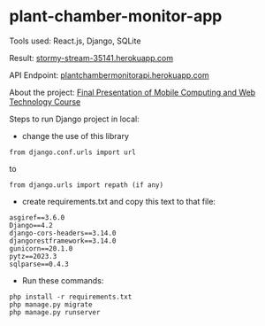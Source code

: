 # plant-chamber-monitor-app

Tools used: React.js, Django, SQLite

Result: [stormy-stream-35141.herokuapp.com](https://stormy-stream-35141.herokuapp.com/)

API Endpoint: [plantchambermonitorapi.herokuapp.com](https://plantchambermonitorapi.herokuapp.com/)

About the project: [Final Presentation of Mobile Computing and Web Technology Course](https://docs.google.com/presentation/d/1AwnkB7VFRMF_U3N514gIqtQ_gwpDk5Z1/edit?usp=sharing&ouid=108280050431583243416&rtpof=true&sd=true)

Steps to run Django project in local:

- change the use of this library 
```
from django.conf.urls import url 
```
to 
```
from django.urls import repath (if any)
```
- create requirements.txt and copy this text to that file:
```
asgiref==3.6.0
Django==4.2
django-cors-headers==3.14.0
djangorestframework==3.14.0
gunicorn==20.1.0
pytz==2023.3
sqlparse==0.4.3
```
- Run these commands:
```
php install -r requirements.txt
php manage.py migrate
php manage.py runserver
```
